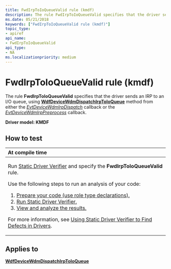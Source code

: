 ```yaml
---
title: FwdIrpToIoQueueValid rule (kmdf)
description: The rule FwdIrpToIoQueueValid specifies that the driver sends an IRP to an I/O queue, using WdfDeviceWdmDispatchIrpToIoQueue method from either the EvtDeviceWdmIrpDispatch callback or the EvtDeviceWdmIrpPreprocess callback.
ms.date: 05/21/2018
keywords: ["FwdIrpToIoQueueValid rule (kmdf)"]
topic_type:
- apiref
api_name:
- FwdIrpToIoQueueValid
api_type:
- NA
ms.localizationpriority: medium
---
```


# FwdIrpToIoQueueValid rule (kmdf)


The rule **FwdIrpToIoQueueValid** specifies that the driver sends an IRP to an I/O queue, using [**WdfDeviceWdmDispatchIrpToIoQueue**](/windows-hardware/drivers/ddi/wdfdevice/nf-wdfdevice-wdfdevicewdmdispatchirptoioqueue) method from either the [*EvtDeviceWdmIrpDispatch*](/windows-hardware/drivers/ddi/wdfdevice/nc-wdfdevice-evt_wdfdevice_wdm_irp_dispatch) callback or the [*EvtDeviceWdmIrpPreprocess*](/windows-hardware/drivers/ddi/wdfdevice/nc-wdfdevice-evt_wdfdevice_wdm_irp_preprocess) callback.

**Driver model: KMDF**

How to test
-----------

<table>
<colgroup>
<col width="100%" />
</colgroup>
<thead>
<tr class="header">
<th align="left">At compile time</th>
</tr>
</thead>
<tbody>
<tr class="odd">
<td align="left"><p>Run <a href="/windows-hardware/drivers/devtest/static-driver-verifier" data-raw-source="[Static Driver Verifier](./static-driver-verifier.md)">Static Driver Verifier</a> and specify the <strong>FwdIrpToIoQueueValid</strong> rule.</p>
Use the following steps to run an analysis of your code:
<ol>
<li><a href="/windows-hardware/drivers/devtest/using-static-driver-verifier-to-find-defects-in-drivers#preparing-your-source-code" data-raw-source="[Prepare your code (use role type declarations).](./using-static-driver-verifier-to-find-defects-in-drivers.md#preparing-your-source-code)">Prepare your code (use role type declarations).</a></li>
<li><a href="/windows-hardware/drivers/devtest/using-static-driver-verifier-to-find-defects-in-drivers#running-static-driver-verifier" data-raw-source="[Run Static Driver Verifier.](./using-static-driver-verifier-to-find-defects-in-drivers.md#running-static-driver-verifier)">Run Static Driver Verifier.</a></li>
<li><a href="/windows-hardware/drivers/devtest/using-static-driver-verifier-to-find-defects-in-drivers#viewing-and-analyzing-the-results" data-raw-source="[View and analyze the results.](./using-static-driver-verifier-to-find-defects-in-drivers.md#viewing-and-analyzing-the-results)">View and analyze the results.</a></li>
</ol>
<p>For more information, see <a href="/windows-hardware/drivers/devtest/using-static-driver-verifier-to-find-defects-in-drivers" data-raw-source="[Using Static Driver Verifier to Find Defects in Drivers](./using-static-driver-verifier-to-find-defects-in-drivers.md)">Using Static Driver Verifier to Find Defects in Drivers</a>.</p></td>
</tr>
</tbody>
</table>

Applies to
----------

[**WdfDeviceWdmDispatchIrpToIoQueue**](/windows-hardware/drivers/ddi/wdfdevice/nf-wdfdevice-wdfdevicewdmdispatchirptoioqueue)
